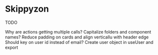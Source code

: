 # Skippyzon

TODO

Why are actions getting multiple calls?
Capitalize folders and component names?
Reduce padding on cards and align verticallu with header edge
Should key on user id instead of email?
Create user object in useUser and export
